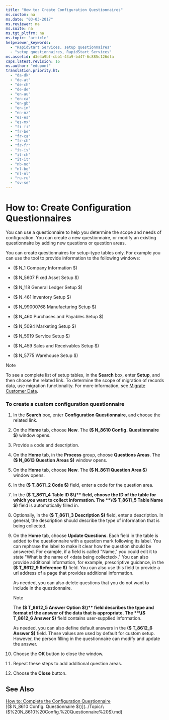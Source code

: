 ```yaml
---
title: "How to: Create Configuration Questionnaires"
ms.custom: na
ms.date: "03-03-2017"
ms.reviewer: na
ms.suite: na
ms.tgt_pltfrm: na
ms.topic: "article"
helpviewer_keywords: 
  - "RapidStart Services, setup questionnaires"
  - "setup questionnaires, RapidStart Services"
ms.assetid: d3e4a9bf-cbb1-43a9-bd47-6c885c126dfa
caps.latest.revision: 16
ms.author: "edupont"
translation.priority.ht: 
  - "da-dk"
  - "de-at"
  - "de-ch"
  - "de-de"
  - "en-au"
  - "en-ca"
  - "en-gb"
  - "en-in"
  - "en-nz"
  - "es-es"
  - "es-mx"
  - "fi-fi"
  - "fr-be"
  - "fr-ca"
  - "fr-ch"
  - "fr-fr"
  - "is-is"
  - "it-ch"
  - "it-it"
  - "nb-no"
  - "nl-be"
  - "nl-nl"
  - "ru-ru"
  - "sv-se"
---
```

# How to: Create Configuration Questionnaires
You can use a questionnaire to help you determine the scope and needs of configuration. You can create a new questionnaire, or modify an existing questionnaire by adding new questions or question areas.  
  
 You can create questionnaires for setup\-type tables only. For example you can use the tool to provide information to the following windows:  
  
-   \($ N\_1 Company Information $\)  
  
-   \($ N\_5607 Fixed Asset Setup $\)  
  
-   \($ N\_118 General Ledger Setup $\)  
  
-   \($ N\_461 Inventory Setup $\)  
  
-   \($ N\_99000768 Manufacturing Setup $\)  
  
-   \($ N\_460 Purchases and Payables Setup $\)  
  
-   \($ N\_5094 Marketing Setup $\)  
  
-   \($ N\_5919 Service Setup $\)  
  
-   \($ N\_459 Sales and Receivables Setup $\)  
  
-   \($ N\_5775 Warehouse Setup $\)  
  
> [!NOTE]  
>  To see a complete list of setup tables, in the **Search** box, enter **Setup**, and then choose the related link. To determine the scope of migration of records data, use migration functionality. For more information, see [Migrate Customer Data](../SetupAndAdministration/migrate-customer-data.md).  
  
### To create a custom configuration questionnaire  
  
1.  In the **Search** box, enter **Configuration Questionnaire**, and choose the related link.  
  
2.  On the **Home** tab, choose **New**. The **\($ N\_8610 Config. Questionnaire $\)** window opens.  
  
3.  Provide a code and description.  
  
4.  On the **Home** tab, in the **Process** group, choose **Questions Areas**. The **\($ N\_8613 Question Areas $\)** window opens.  
  
5.  On the **Home** tab, choose **New**. The **\($ N\_8611 Question Area $\)** window opens.  
  
6.  In the **\($ T\_8611\_2 Code $\)** field, enter a code for the question area.  
  
7.  In the **\($ T\_8611\_4 Table ID $\)** field, choose the ID of the table for which you want to collect information. The **\($ T\_8611\_5 Table Name $\)** field is automatically filled in.  
  
8.  Optionally, in the **\($ T\_8611\_3 Description $\)** field, enter a description. In general, the description should describe the type of information that is being collected.  
  
9. On the **Home** tab, choose **Update Questions**. Each field in the table is added to the questionnaire with a question mark following its label. You can rephrase the label to make it clear how the question should be answered. For example, if a field is called "Name," you could edit it to state "What is the name of \<data being collected\>." You can also provide additional information, for example, prescriptive guidance, in the **\($ T\_8612\_9 Reference $\)** field. You can also use this field to provide a url address of a page that provides additional information.  
  
     As needed, you can also delete questions that you do not want to include in the questionnaire.  
  
    > [!NOTE]  
    >  The **\($ T\_8612\_5 Answer Option $\)** field describes the type and format of the answer of the data that is appropriate. The **\($ T\_8612\_6 Answer $\)** field contains user\-supplied information.  
    >   
    >  As needed, you can also define default answers in the **\($ T\_8612\_6 Answer $\)** field. These values are used by default for custom setup. However, the person filling in the questionnaire can modify and update the answer.  
  
10. Choose the **OK** button to close the window.  
  
11. Repeat these steps to add additional question areas.  
  
12. Choose the **Close** button.  
  
## See Also  
 [How to: Complete the Configuration Questionnaire](../SetupAndAdministration/how-to-complete-the-configuration-questionnaire.md)   
 [\($ N\_8610 Config. Questionnaire $\)](../Topic/\($%20N_8610%20Config.%20Questionnaire%20$\).md)